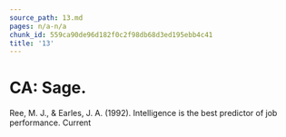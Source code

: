 ```yaml
---
source_path: 13.md
pages: n/a-n/a
chunk_id: 559ca90de96d182f0c2f98db68d3ed195ebb4c41
title: '13'
---
```

# CA: Sage.

Ree, M. J., & Earles, J. A. (1992). Intelligence is the best predictor of job performance. Current
